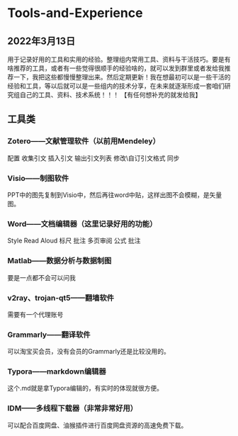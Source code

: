 # Tools-and-Experience

## 2022年3月13日
用于记录好用的工具和实用的经验。整理组内常用工具、资料与干活技巧。要是有啥推荐的工具，或者有一些觉得很顺手的经验啥的，就可以发到群里或者发给我推荐一下，我把这些都慢慢整理出来。然后定期更新！我在想最初可以是一些干活的经验和工具，等以后就可以是一些组内的技术分享，在未来就逐渐形成一套咱们研究组自己的工具、资料、技术系统！！！
【有任何想补充的就发给我】

## 工具类
### Zotero——文献管理软件（以前用Mendeley）
配置
收集引文
插入引文
输出引文列表
修改\自订引文格式
同步

### Visio——制图软件
PPT中的图先复制到Visio中，然后再往word中贴，这样出图不会模糊，是矢量图。

### Word——文档编辑器（这里记录好用的功能）
Style
Read Aloud
标尺
批注
多页审阅
公式
批注

### Matlab——数据分析与数据制图
要是一点都不会可以问我

### v2ray、trojan-qt5——翻墙软件
需要有一个代理账号

### Grammarly——翻译软件
可以淘宝买会员，没有会员的Grammarly还是比较没用的。

### Typora——markdown编辑器
这个.md就是拿Typora编辑的，有实时的体现就很方便。

### IDM——多线程下载器（非常非常好用）
可以配合百度网盘、油猴插件进行百度网盘资源的高速免费下载。

### 